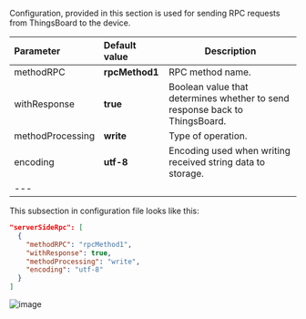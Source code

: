 Configuration, provided in this section is used for sending RPC requests from ThingsBoard to the device.

| **Parameter**    | **Default value** | **Description**                                                             |
|:-----------------|:------------------|-----------------------------------------------------------------------------|
| methodRPC        | **rpcMethod1**    | RPC method name.                                                            |
| withResponse     | **true**          | Boolean value that determines whether to send response back to ThingsBoard. |
| methodProcessing | **write**         | Type of operation.                                                          |
| encoding         | **utf-8**         | Encoding used when writing received string data to storage.                 |
| ---              |                   |                                                                             |

This subsection in configuration file looks like this:

```json
"serverSideRpc": [
  {
    "methodRPC": "rpcMethod1",
    "withResponse": true,
    "methodProcessing": "write",
    "encoding": "utf-8"
  }
]
```

![image](https://img.thingsboard.io/gateway/socket-connector/socket-subsection-rpc-methods-advanced-1-ce.png)
